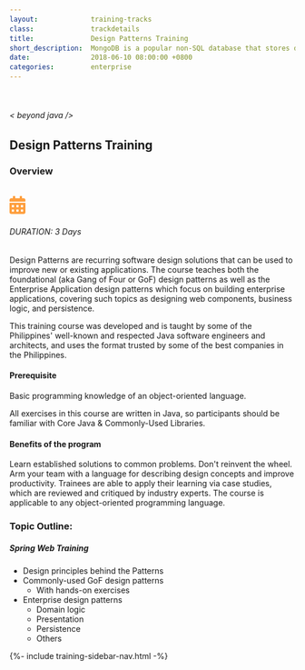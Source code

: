 ```yaml
---
layout:             training-tracks
class:              trackdetails
title:              Design Patterns Training
short_description:  MongoDB is a popular non-SQL database that stores data as JSON-like documents.
date:               2018-06-10 08:00:00 +0800
categories:         enterprise
---
```

<div class="section-content">
    <div class="container-fluid auto-1110">
        <div class="row">
            <div class="col">
                <div class="panel-content">
                    <div class="title-section">
                        <img src="{{ "assets/img/title-software.png" | relative_url }}" alt="">
                        <div class="title">
                            <h6>
                                < beyond java />
                            </h6>
                            <h2>Design Patterns Training</h2>
                        </div>
                    </div>
                    <div class="row" data-sticky-container>
                        <div class="track-panel">
                            <div class="track-content">
                                <section id="overview">
                                    <h3>Overview</h3>
                                    <img class="mb30 img-fluid" src="{{ "assets/img/java-course-cover.jpg" | relative_url }}" alt="">
                                    <div class="track-details">
                                        <div class="details mr40">
                                            <img src="/assets/img/ico-calendar.svg" alt="">
                                            <h6>DURATION: 3 Days</h6>
                                        </div>
                                    </div>
                                    <p>Design Patterns are recurring software design solutions that can be used to improve new or existing applications. The course teaches both the foundational (aka Gang of Four or GoF) design patterns as well as the Enterprise Application design patterns which focus on building enterprise applications, covering such topics as designing web components, business logic, and persistence.</p>
                                    <p>This training course was developed and is taught by some of the Philippines' well-known and respected Java software engineers and architects, and uses the format trusted by some of the best companies in the Philippines.</p>
                                    <h4>Prerequisite</h4>
                                    <p>Basic programming knowledge of an object-oriented language.</p>
                                    <p>All exercises in this course are written in Java, so participants should be familiar with Core Java & Commonly-Used Libraries.</p>
                                    <h4>Benefits of the program</h4>
                                    <p>Learn established solutions to common problems. Don't reinvent the wheel. Arm your team with a language for describing design concepts and improve productivity. Trainees are able to apply their learning via case studies, which are reviewed and critiqued by industry experts. The course is applicable to any object-oriented programming language.</p>
                                </section>
                                <section id="topic-outline">
                                    <h3>
                                        Topic Outline:
                                    </h3>
                                    <h5 class="course-title">Spring Web Training</h5>
                                    <ul>
                                    <li>Design principles behind the Patterns</li>
                                    <li>Commonly-used GoF design patterns
                                    <ul>
                                    <li>With hands-on exercises</li>
                                    </ul>
                                    </li>
                                    <li>Enterprise design patterns
                                    <ul>
                                    <li>Domain logic</li>
                                    <li>Presentation</li>
                                    <li>Persistence</li>
                                    <li>Others</li>
                                    </ul>
                                    </li>
                                    </ul>
                                </section>
                                <!-- <section id="faq">
                                    <h3>Frequently Asked Questions</h3>
                                    <div class="faq-list" id="accordion">
                                        <a class="faq-card">
                                            <div class="faq-header collapsed" id="heading-1" data-toggle="collapse" data-target="#collapse-1" aria-expanded="true" aria-controls="collapse-1">
                                                <h4 class="title">
                                                    What are the prerequisites needed before I take this training track?
                                                </h4>
                                                <img src="{{ "assets/img/ico-chevron-down.svg" | relative_url }}" alt="" class="ico">
                                            </div>
                                            <div id="collapse-1" class="collapse faq-body" aria-labelledby="heading-1" data-parent="#accordion">
                                                <div class="content">
                                                    <p>
                                                        None.
                                                    </p>
                                                </div>
                                            </div>
                                        </a>
                                        <a class="faq-card">
                                            <div class="faq-header collapsed" id="heading-2" data-toggle="collapse" aria-expanded="false" data-target="#collapse-2" aria-controls="collapse-2">
                                                <h4 class="title">
                                                    What skills should I expect to possess at the end of the course?
                                                </h4>
                                                <img src="{{ "assets/img/ico-chevron-down.svg" | relative_url }}" alt="" class="ico">
                                            </div>
                                            <div id="collapse-2" class="collapse faq-body" aria-labelledby="heading-2" data-parent="#accordion">
                                                <div class="content">
                                                    <p>
                                                       Learn basic installation and creating creating databases and collections.
                                                    </p>
                                                </div>
                                            </div>
                                        </a>
                                    </div>
                                </section> -->
                            </div>
                            {%- include training-sidebar-nav.html -%}
                        </div>
                    </div>
                </div>
            </div>
        </div>
    </div>
</div>